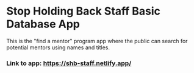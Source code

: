 # Stop Holding Back Staff Basic Database App

This is the "find a mentor" program app where the public can search for potential mentors using names and titles.

### Link to app: https://shb-staff.netlify.app/
